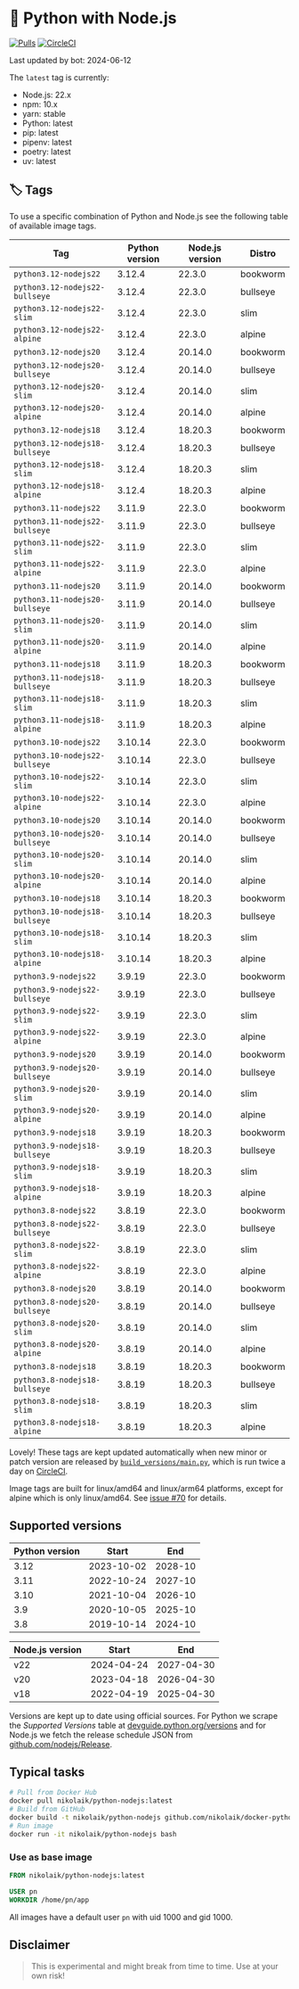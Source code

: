 # 🐳 Python with Node.js

[![Pulls](https://img.shields.io/docker/pulls/nikolaik/python-nodejs.svg?style=flat-square)](https://hub.docker.com/r/nikolaik/python-nodejs/)
[![CircleCI](https://img.shields.io/circleci/project/github/nikolaik/docker-python-nodejs.svg?style=flat-square)](https://circleci.com/gh/nikolaik/docker-python-nodejs)

Last updated by bot: 2024-06-12

The `latest` tag is currently:

- Node.js: 22.x
- npm: 10.x
- yarn: stable
- Python: latest
- pip: latest
- pipenv: latest
- poetry: latest
- uv: latest

## 🏷 Tags

To use a specific combination of Python and Node.js see the following table of available image tags.

<!-- TAGS_START -->

Tag | Python version | Node.js version | Distro
--- | --- | --- | ---
`python3.12-nodejs22` | 3.12.4 | 22.3.0 | bookworm
`python3.12-nodejs22-bullseye` | 3.12.4 | 22.3.0 | bullseye
`python3.12-nodejs22-slim` | 3.12.4 | 22.3.0 | slim
`python3.12-nodejs22-alpine` | 3.12.4 | 22.3.0 | alpine
`python3.12-nodejs20` | 3.12.4 | 20.14.0 | bookworm
`python3.12-nodejs20-bullseye` | 3.12.4 | 20.14.0 | bullseye
`python3.12-nodejs20-slim` | 3.12.4 | 20.14.0 | slim
`python3.12-nodejs20-alpine` | 3.12.4 | 20.14.0 | alpine
`python3.12-nodejs18` | 3.12.4 | 18.20.3 | bookworm
`python3.12-nodejs18-bullseye` | 3.12.4 | 18.20.3 | bullseye
`python3.12-nodejs18-slim` | 3.12.4 | 18.20.3 | slim
`python3.12-nodejs18-alpine` | 3.12.4 | 18.20.3 | alpine
`python3.11-nodejs22` | 3.11.9 | 22.3.0 | bookworm
`python3.11-nodejs22-bullseye` | 3.11.9 | 22.3.0 | bullseye
`python3.11-nodejs22-slim` | 3.11.9 | 22.3.0 | slim
`python3.11-nodejs22-alpine` | 3.11.9 | 22.3.0 | alpine
`python3.11-nodejs20` | 3.11.9 | 20.14.0 | bookworm
`python3.11-nodejs20-bullseye` | 3.11.9 | 20.14.0 | bullseye
`python3.11-nodejs20-slim` | 3.11.9 | 20.14.0 | slim
`python3.11-nodejs20-alpine` | 3.11.9 | 20.14.0 | alpine
`python3.11-nodejs18` | 3.11.9 | 18.20.3 | bookworm
`python3.11-nodejs18-bullseye` | 3.11.9 | 18.20.3 | bullseye
`python3.11-nodejs18-slim` | 3.11.9 | 18.20.3 | slim
`python3.11-nodejs18-alpine` | 3.11.9 | 18.20.3 | alpine
`python3.10-nodejs22` | 3.10.14 | 22.3.0 | bookworm
`python3.10-nodejs22-bullseye` | 3.10.14 | 22.3.0 | bullseye
`python3.10-nodejs22-slim` | 3.10.14 | 22.3.0 | slim
`python3.10-nodejs22-alpine` | 3.10.14 | 22.3.0 | alpine
`python3.10-nodejs20` | 3.10.14 | 20.14.0 | bookworm
`python3.10-nodejs20-bullseye` | 3.10.14 | 20.14.0 | bullseye
`python3.10-nodejs20-slim` | 3.10.14 | 20.14.0 | slim
`python3.10-nodejs20-alpine` | 3.10.14 | 20.14.0 | alpine
`python3.10-nodejs18` | 3.10.14 | 18.20.3 | bookworm
`python3.10-nodejs18-bullseye` | 3.10.14 | 18.20.3 | bullseye
`python3.10-nodejs18-slim` | 3.10.14 | 18.20.3 | slim
`python3.10-nodejs18-alpine` | 3.10.14 | 18.20.3 | alpine
`python3.9-nodejs22` | 3.9.19 | 22.3.0 | bookworm
`python3.9-nodejs22-bullseye` | 3.9.19 | 22.3.0 | bullseye
`python3.9-nodejs22-slim` | 3.9.19 | 22.3.0 | slim
`python3.9-nodejs22-alpine` | 3.9.19 | 22.3.0 | alpine
`python3.9-nodejs20` | 3.9.19 | 20.14.0 | bookworm
`python3.9-nodejs20-bullseye` | 3.9.19 | 20.14.0 | bullseye
`python3.9-nodejs20-slim` | 3.9.19 | 20.14.0 | slim
`python3.9-nodejs20-alpine` | 3.9.19 | 20.14.0 | alpine
`python3.9-nodejs18` | 3.9.19 | 18.20.3 | bookworm
`python3.9-nodejs18-bullseye` | 3.9.19 | 18.20.3 | bullseye
`python3.9-nodejs18-slim` | 3.9.19 | 18.20.3 | slim
`python3.9-nodejs18-alpine` | 3.9.19 | 18.20.3 | alpine
`python3.8-nodejs22` | 3.8.19 | 22.3.0 | bookworm
`python3.8-nodejs22-bullseye` | 3.8.19 | 22.3.0 | bullseye
`python3.8-nodejs22-slim` | 3.8.19 | 22.3.0 | slim
`python3.8-nodejs22-alpine` | 3.8.19 | 22.3.0 | alpine
`python3.8-nodejs20` | 3.8.19 | 20.14.0 | bookworm
`python3.8-nodejs20-bullseye` | 3.8.19 | 20.14.0 | bullseye
`python3.8-nodejs20-slim` | 3.8.19 | 20.14.0 | slim
`python3.8-nodejs20-alpine` | 3.8.19 | 20.14.0 | alpine
`python3.8-nodejs18` | 3.8.19 | 18.20.3 | bookworm
`python3.8-nodejs18-bullseye` | 3.8.19 | 18.20.3 | bullseye
`python3.8-nodejs18-slim` | 3.8.19 | 18.20.3 | slim
`python3.8-nodejs18-alpine` | 3.8.19 | 18.20.3 | alpine

<!-- TAGS_END -->

Lovely! These tags are kept updated automatically when new minor or patch version are released by [`build_versions/main.py`](./build_versions/main.py), which is run twice a day on [CircleCI](https://circleci.com/gh/nikolaik/docker-python-nodejs).

Image tags are built for linux/amd64 and linux/arm64 platforms, except for alpine which is only linux/amd64. See [issue #70](https://github.com/nikolaik/docker-python-nodejs/issues/70) for details.

## Supported versions

<!-- SUPPORTED_VERSIONS_START -->

Python version | Start | End
--- | --- | ---
3.12 | 2023-10-02 | 2028-10
3.11 | 2022-10-24 | 2027-10
3.10 | 2021-10-04 | 2026-10
3.9 | 2020-10-05 | 2025-10
3.8 | 2019-10-14 | 2024-10

Node.js version | Start | End
--- | --- | ---
v22 | 2024-04-24 | 2027-04-30
v20 | 2023-04-18 | 2026-04-30
v18 | 2022-04-19 | 2025-04-30

<!-- SUPPORTED_VERSIONS_END -->

Versions are kept up to date using official sources. For Python we scrape the _Supported Versions_ table at [devguide.python.org/versions](https://devguide.python.org/versions/#supported-versions) and for Node.js we fetch the release schedule JSON from [github.com/nodejs/Release](https://github.com/nodejs/Release/blob/main/schedule.json).

## Typical tasks

```bash
# Pull from Docker Hub
docker pull nikolaik/python-nodejs:latest
# Build from GitHub
docker build -t nikolaik/python-nodejs github.com/nikolaik/docker-python-nodejs
# Run image
docker run -it nikolaik/python-nodejs bash
```

### Use as base image

```Dockerfile
FROM nikolaik/python-nodejs:latest

USER pn
WORKDIR /home/pn/app
```

All images have a default user `pn` with uid 1000 and gid 1000.

## Disclaimer

> This is experimental and might break from time to time. Use at your own risk!
